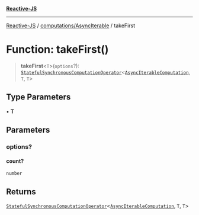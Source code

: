 [**Reactive-JS**](../../../README.md)

***

[Reactive-JS](../../../README.md) / [computations/AsyncIterable](../README.md) / takeFirst

# Function: takeFirst()

> **takeFirst**\<`T`\>(`options`?): [`StatefulSynchronousComputationOperator`](../../type-aliases/StatefulSynchronousComputationOperator.md)\<[`AsyncIterableComputation`](../interfaces/AsyncIterableComputation.md), `T`, `T`\>

## Type Parameters

• **T**

## Parameters

### options?

#### count?

`number`

## Returns

[`StatefulSynchronousComputationOperator`](../../type-aliases/StatefulSynchronousComputationOperator.md)\<[`AsyncIterableComputation`](../interfaces/AsyncIterableComputation.md), `T`, `T`\>
